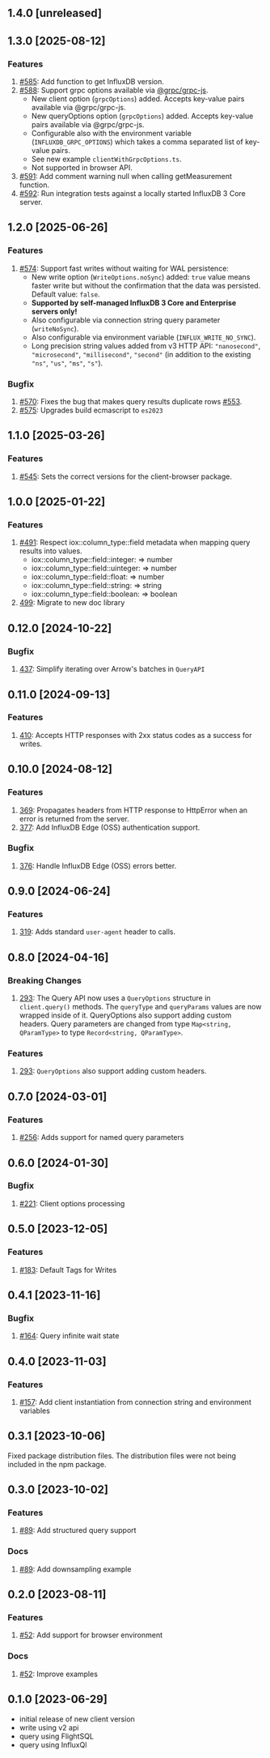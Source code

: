 ## 1.4.0 [unreleased]

## 1.3.0 [2025-08-12]

### Features

1. [#585](https://github.com/InfluxCommunity/influxdb3-js/pull/585): Add function to get InfluxDB version.
2. [#588](https://github.com/InfluxCommunity/influxdb3-js/pull/588): Support grpc options available via [@grpc/grpc-js](https://github.com/grpc/grpc-node/blob/master/packages/grpc-js/README.md#supported-channel-options).
   - New client option (`grpcOptions`) added. Accepts key-value pairs available via @grpc/grpc-js.
   - New queryOptions option (`grpcOptions`) added. Accepts key-value pairs available via @grpc/grpc-js.
   - Configurable also with the environment variable (`INFLUXDB_GRPC_OPTIONS`) which takes a comma separated list of key-value pairs.
   - See new example `clientWithGrpcOptions.ts`.
   - Not supported in browser API.
3. [#591](https://github.com/InfluxCommunity/influxdb3-js/pull/591): Add comment warning null when calling getMeasurement function.
4. [#592](https://github.com/InfluxCommunity/influxdb3-js/pull/592): Run integration tests against a locally started InfluxDB 3 Core server.

## 1.2.0 [2025-06-26]

### Features

1. [#574](https://github.com/InfluxCommunity/influxdb3-js/pull/574): Support fast writes without waiting for WAL persistence:
   - New write option (`WriteOptions.noSync`) added: `true` value means faster write but without the confirmation that
     the data was persisted. Default value: `false`.
   - **Supported by self-managed InfluxDB 3 Core and Enterprise servers only!**
   - Also configurable via connection string query parameter (`writeNoSync`).
   - Also configurable via environment variable (`INFLUX_WRITE_NO_SYNC`).
   - Long precision string values added from v3 HTTP API: `"nanosecond"`, `"microsecond"`, `"millisecond"`,
     `"second"` (in addition to the existing `"ns"`, `"us"`, `"ms"`, `"s"`).

### Bugfix

1. [#570](https://github.com/InfluxCommunity/influxdb3-js/pull/570): Fixes the bug that makes query results duplicate rows [#553](https://github.com/InfluxCommunity/influxdb3-js/issues/553).
2. [#575](https://github.com/InfluxCommunity/influxdb3-js/pull/575): Upgrades build ecmascript to `es2023`

## 1.1.0 [2025-03-26]

### Features

1. [#545](https://github.com/InfluxCommunity/influxdb3-js/pull/545): Sets the correct versions for the client-browser package.

## 1.0.0 [2025-01-22]

### Features

1. [#491](https://github.com/InfluxCommunity/influxdb3-js/pull/491): Respect iox::column_type::field metadata when
   mapping query results into values.
    - iox::column_type::field::integer: => number
    - iox::column_type::field::uinteger: => number
    - iox::column_type::field::float: => number
    - iox::column_type::field::string: => string
    - iox::column_type::field::boolean: => boolean
1. [499](https://github.com/InfluxCommunity/influxdb3-js/pull/499): Migrate to new doc library

## 0.12.0 [2024-10-22]

### Bugfix

1. [437](https://github.com/InfluxCommunity/influxdb3-js/pull/437): Simplify iterating over Arrow's batches in `QueryAPI`

## 0.11.0 [2024-09-13]

### Features

1. [410](https://github.com/InfluxCommunity/influxdb3-js/pull/410): Accepts HTTP responses with 2xx status codes as a success for writes.

## 0.10.0 [2024-08-12]

### Features

1. [369](https://github.com/InfluxCommunity/influxdb3-js/pull/369): Propagates headers from HTTP response to HttpError when an error is returned from the server.
1. [377](https://github.com/InfluxCommunity/influxdb3-js/pull/377): Add InfluxDB Edge (OSS) authentication support.

### Bugfix

1. [376](https://github.com/InfluxCommunity/influxdb3-js/pull/376): Handle InfluxDB Edge (OSS) errors better.

## 0.9.0 [2024-06-24]

### Features

1. [319](https://github.com/InfluxCommunity/influxdb3-js/pull/319): Adds standard `user-agent` header to calls.

## 0.8.0 [2024-04-16]

### Breaking Changes

1. [293](https://github.com/InfluxCommunity/influxdb3-js/pull/293): The Query API now uses a `QueryOptions` structure in `client.query()` methods.  The `queryType` and `queryParams` values are now wrapped inside of it.  QueryOptions also support adding custom headers.  Query parameters are changed from type `Map<string, QParamType>` to type `Record<string, QParamType>`.

### Features

1. [293](https://github.com/InfluxCommunity/influxdb3-js/pull/293): `QueryOptions` also support adding custom headers.

## 0.7.0 [2024-03-01]

### Features

1. [#256](https://github.com/InfluxCommunity/influxdb3-js/pull/256): Adds support for named query parameters

## 0.6.0 [2024-01-30]

### Bugfix

1. [#221](https://github.com/InfluxCommunity/influxdb3-js/issues/221): Client options processing

## 0.5.0 [2023-12-05]

### Features

1. [#183](https://github.com/InfluxCommunity/influxdb3-js/pull/183): Default Tags for Writes

## 0.4.1 [2023-11-16]

### Bugfix

1. [#164](https://github.com/InfluxCommunity/influxdb3-js/issues/164): Query infinite wait state

## 0.4.0 [2023-11-03]

### Features

1. [#157](https://github.com/InfluxCommunity/influxdb3-js/pull/157): Add client instantiation from connection string and environment variables

## 0.3.1 [2023-10-06]

Fixed package distribution files. The distribution files were not being included in the npm package.

## 0.3.0 [2023-10-02]

### Features

1. [#89](https://github.com/InfluxCommunity/influxdb3-js/pull/89): Add structured query support

### Docs

1. [#89](https://github.com/InfluxCommunity/influxdb3-js/pull/89): Add downsampling example

## 0.2.0 [2023-08-11]

### Features

1. [#52](https://github.com/InfluxCommunity/influxdb3-js/pull/52): Add support for browser environment

### Docs

1. [#52](https://github.com/InfluxCommunity/influxdb3-js/pull/52): Improve examples

## 0.1.0 [2023-06-29]

- initial release of new client version
- write using v2 api
- query using FlightSQL
- query using InfluxQl
